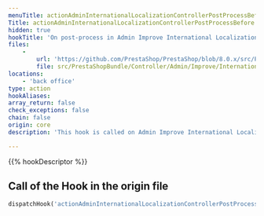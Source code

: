```yaml
---
menuTitle: actionAdminInternationalLocalizationControllerPostProcessBefore
Title: actionAdminInternationalLocalizationControllerPostProcessBefore
hidden: true
hookTitle: 'On post-process in Admin Improve International Localization Controller'
files:
    -
        url: 'https://github.com/PrestaShop/PrestaShop/blob/8.0.x/src/PrestaShopBundle/Controller/Admin/Improve/International/LocalizationController.php'
        file: src/PrestaShopBundle/Controller/Admin/Improve/International/LocalizationController.php
locations:
    - 'back office'
type: action
hookAliases: 
array_return: false
check_exceptions: false
chain: false
origin: core
description: 'This hook is called on Admin Improve International Localization post-process before processing any form'

---
```


{{% hookDescriptor %}}

## Call of the Hook in the origin file

```php
dispatchHook('actionAdminInternationalLocalizationControllerPostProcessBefore', ['controller' => $this])
```
